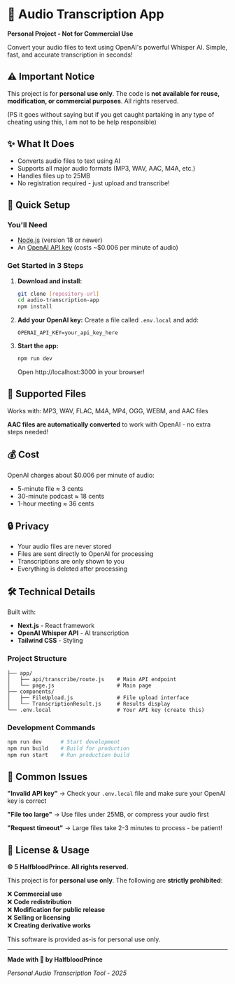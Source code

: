# 🎤 Audio Transcription App

**Personal Project - Not for Commercial Use**

Convert your audio files to text using OpenAI's powerful Whisper AI. Simple, fast, and accurate transcription in seconds!

## ⚠️ Important Notice

This project is for **personal use only**. The code is **not available for reuse, modification, or commercial purposes**. All rights reserved. 

(PS it goes without saying but if you get caught partaking in any type of cheating using this, I am not to be help responsible)

## ✨ What It Does

- Converts audio files to text using AI
- Supports all major audio formats (MP3, WAV, AAC, M4A, etc.)
- Handles files up to 25MB
- No registration required - just upload and transcribe!

## 🚀 Quick Setup

### You'll Need
- [Node.js](https://nodejs.org/) (version 18 or newer)
- An [OpenAI API key](https://platform.openai.com/api-keys) (costs ~$0.006 per minute of audio)

### Get Started in 3 Steps

1. **Download and install:**
   ```bash
   git clone [repository-url]
   cd audio-transcription-app
   npm install
   ```

2. **Add your OpenAI key:**
   Create a file called `.env.local` and add:
   ```
   OPENAI_API_KEY=your_api_key_here
   ```

3. **Start the app:**
   ```bash
   npm run dev
   ```
   Open http://localhost:3000 in your browser!

## 📁 Supported Files

Works with: MP3, WAV, FLAC, M4A, MP4, OGG, WEBM, and AAC files

**AAC files are automatically converted** to work with OpenAI - no extra steps needed!

## 💰 Cost

OpenAI charges about $0.006 per minute of audio:
- 5-minute file ≈ 3 cents
- 30-minute podcast ≈ 18 cents
- 1-hour meeting ≈ 36 cents

## 🔒 Privacy

- Your audio files are never stored 
- Files are sent directly to OpenAI for processing
- Transcriptions are only shown to you
- Everything is deleted after processing

## 🛠️ Technical Details

Built with:
- **Next.js** - React framework
- **OpenAI Whisper API** - AI transcription
- **Tailwind CSS** - Styling

### Project Structure
```
├── app/
│   ├── api/transcribe/route.js    # Main API endpoint
│   └── page.js                    # Main page
├── components/
│   ├── FileUpload.js              # File upload interface
│   └── TranscriptionResult.js     # Results display
└── .env.local                     # Your API key (create this)
```

### Development Commands
```bash
npm run dev      # Start development
npm run build    # Build for production
npm run start    # Run production build
```

## 🐛 Common Issues

**"Invalid API key"** → Check your `.env.local` file and make sure your OpenAI key is correct

**"File too large"** → Use files under 25MB, or compress your audio first

**"Request timeout"** → Large files take 2-3 minutes to process - be patient!

## 📄 License & Usage

**© 5 HalfbloodPrince. All rights reserved.**

This project is for **personal use only**. The following are **strictly prohibited**:

❌ **Commercial use**  
❌ **Code redistribution**  
❌ **Modification for public release**  
❌ **Selling or licensing**  
❌ **Creating derivative works**  

This software is provided as-is for personal use only.

---

**Made with 💙 by HalfbloodPrince**

*Personal Audio Transcription Tool - 2025*